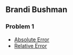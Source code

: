## Brandi Bushman
### Problem 1  
  * [Absolute Error](https://github.com/brandibushman/Math-4610-USU-Keobbe/blob/master/Software%20Manual%20Folder.md/Absolute%20Error.md)
  * [Relative Error](https://github.com/brandibushman/Math-4610-USU-Keobbe/blob/master/Software%20Manual%20Folder/Relative%20Error.md)
